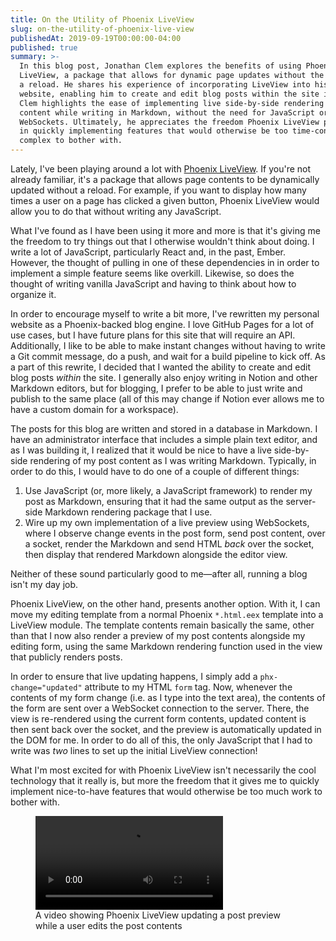 ```yaml
---
title: On the Utility of Phoenix LiveView
slug: on-the-utility-of-phoenix-live-view
publishedAt: 2019-09-19T00:00:00-04:00
published: true
summary: >-
  In this blog post, Jonathan Clem explores the benefits of using Phoenix
  LiveView, a package that allows for dynamic page updates without the need for
  a reload. He shares his experience of incorporating LiveView into his personal
  website, enabling him to create and edit blog posts within the site itself.
  Clem highlights the ease of implementing live side-by-side rendering of post
  content while writing in Markdown, without the need for JavaScript or
  WebSockets. Ultimately, he appreciates the freedom Phoenix LiveView provides
  in quickly implementing features that would otherwise be too time-consuming or
  complex to bother with.
---
```


Lately, I've been playing around a lot with [Phoenix
LiveView](https://github.com/phoenixframework/phoenix_live_view). If you're not
already familiar, it's a package that allows page contents to be dynamically
updated without a reload. For example, if you want to display how many times a
user on a page has clicked a given button, Phoenix LiveView would allow you to
do that without writing any JavaScript.

What I've found as I have been using it more and more is that it's giving me the
freedom to try things out that I otherwise wouldn't think about doing. I write a
lot of JavaScript, particularly React and, in the past, Ember. However, the
thought of pulling in one of these dependencies in in order to implement a
simple feature seems like overkill. Likewise, so does the thought of writing
vanilla JavaScript and having to think about how to organize it.

In order to encourage myself to write a bit more, I've rewritten my personal
website as a Phoenix-backed blog engine. I love GitHub Pages for a lot of use
cases, but I have future plans for this site that will require an API.
Additionally, I like to be able to make instant changes without having to write
a Git commit message, do a push, and wait for a build pipeline to kick off. As a
part of this rewrite, I decided that I wanted the ability to create and edit
blog posts _within_ the site. I generally also enjoy writing in Notion and other
Markdown editors, but for blogging, I prefer to be able to just write and
publish to the same place (all of this may change if Notion ever allows me to
have a custom domain for a workspace).

The posts for this blog are written and stored in a database in Markdown. I have
an administrator interface that includes a simple plain text editor, and as I
was building it, I realized that it would be nice to have a live side-by-side
rendering of my post content as I was writing Markdown. Typically, in order to
do this, I would have to do one of a couple of different things:

1. Use JavaScript (or, more likely, a JavaScript framework) to render my post as
   Markdown, ensuring that it had the same output as the server-side Markdown
   rendering package that I use.
2. Wire up my own implementation of a live preview using WebSockets, where I
   observe change events in the post form, send post content, over a socket,
   render the Markdown and send HTML _back_ over the socket, then display that
   rendered Markdown alongside the editor view.

Neither of these sound particularly good to me—after all, running a blog isn't
my day job.

Phoenix LiveView, on the other hand, presents another option. With it, I can
move my editing template from a normal Phoenix `*.html.eex` template into a
LiveView module. The template contents remain basically the same, other than
that I now also render a preview of my post contents alongside my editing form,
using the same Markdown rendering function used in the view that publicly
renders posts.

In order to ensure that live updating happens, I simply add a
`phx-change="updated"` attribute to my HTML `form` tag. Now, whenever the
contents of my form change (i.e. as I type into the text area), the contents of
the form are sent over a WebSocket connection to the server. There, the view is
re-rendered using the current form contents, updated content is then sent back
over the socket, and the preview is automatically updated in the DOM for me. In
order to do all of this, the only JavaScript that I had to write was _two_ lines
to set up the initial LiveView connection!

What I'm most excited for with Phoenix LiveView isn't necessarily the cool
technology that it really is, but more the freedom that it gives me to quickly
implement nice-to-have features that would otherwise be too much work to bother
with.

<figure class="vid-figure">
  <video controls>
    <source
      src="https://assets.jclem.me/2019-09-19-utility-liveview/live-view.mp4"
      type="video/mp4"
    />
  </video>

  <figcaption>A video showing Phoenix LiveView updating a post preview while a user edits the post contents</figcaption>
</figure>
